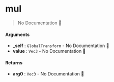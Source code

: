 # mul

> No Documentation 🚧

#### Arguments

- **\_self** : `GlobalTransform` \- No Documentation 🚧
- **value** : `Vec3` \- No Documentation 🚧

#### Returns

- **arg0** : `Vec3` \- No Documentation 🚧